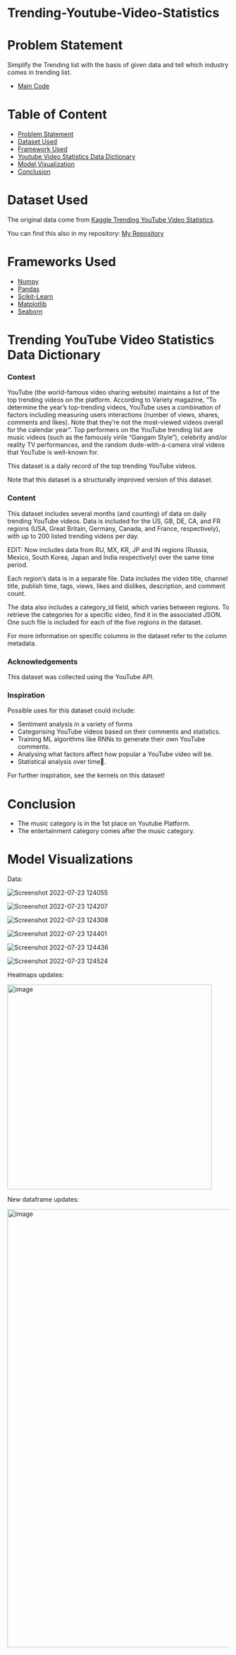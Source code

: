 # Trending-Youtube-Video-Statistics

# Problem Statement
Simplify the Trending list with the basis of given data and tell which industry comes in trending list.

* [Main Code](https://github.com/piyush033/Trending-Youtube-Video-Statistics/blob/main/Trending-Youtube-Video-Statistics-checkpoint.ipynb) 

# Table of Content
* [Problem Statement](https://github.com/piyush033/Trending-Youtube-Video-Statistics#problem-statement)
* [Dataset Used](https://github.com/piyush033/Trending-Youtube-Video-Statistics#dataset-used) 
* [Framework Used](https://github.com/piyush033/Trending-Youtube-Video-Statistics#frameworks-used)
* [Youtube Video Statistics Data Dictionary](https://github.com/piyush033/Trending-Youtube-Video-Statistics#trending-youtube-video-statistics-data-dictionary)
* [Model Visualization](https://github.com/piyush033/Trending-Youtube-Video-Statistics#model-visualizations)
* [Conclusion](https://github.com/piyush033/Trending-Youtube-Video-Statistics/blob/main/README.md#conclusion)

# Dataset Used 
The original data come from [Kaggle Trending YouTube Video Statistics](https://www.kaggle.com/datasets/datasnaek/youtube-new).

You can find this also in my repository: [My Repository](https://github.com/piyush033/Trending-Youtube-Video-Statistics/tree/main/Data) 

# Frameworks Used

* [Numpy](https://numpy.org/doc/)
* [Pandas](https://pandas.pydata.org/pandas-docs/stable/)
* [Scikit-Learn](https://scikit-learn.org/stable/)
* [Matplotlib](https://matplotlib.org/stable/index.html)
* [Seaborn](https://seaborn.pydata.org/)

# Trending YouTube Video Statistics Data Dictionary

### Context
YouTube (the world-famous video sharing website) maintains a list of the top trending videos on the platform. According to Variety magazine, “To determine the year’s top-trending videos, YouTube uses a combination of factors including measuring users interactions (number of views, shares, comments and likes). Note that they’re not the most-viewed videos overall for the calendar year”. Top performers on the YouTube trending list are music videos (such as the famously virile “Gangam Style”), celebrity and/or reality TV performances, and the random dude-with-a-camera viral videos that YouTube is well-known for.

This dataset is a daily record of the top trending YouTube videos.

Note that this dataset is a structurally improved version of this dataset.

### Content
This dataset includes several months (and counting) of data on daily trending YouTube videos. Data is included for the US, GB, DE, CA, and FR regions (USA, Great Britain, Germany, Canada, and France, respectively), with up to 200 listed trending videos per day.

EDIT: Now includes data from RU, MX, KR, JP and IN regions (Russia, Mexico, South Korea, Japan and India respectively) over the same time period.

Each region’s data is in a separate file. Data includes the video title, channel title, publish time, tags, views, likes and dislikes, description, and comment count.

The data also includes a category_id field, which varies between regions. To retrieve the categories for a specific video, find it in the associated JSON. One such file is included for each of the five regions in the dataset.

For more information on specific columns in the dataset refer to the column metadata.

### Acknowledgements
This dataset was collected using the YouTube API.

### Inspiration
Possible uses for this dataset could include:

* Sentiment analysis in a variety of forms
* Categorising YouTube videos based on their comments and statistics.
* Training ML algorithms like RNNs to generate their own YouTube comments.
* Analysing what factors affect how popular a YouTube video will be.
* Statistical analysis over time.

For further inspiration, see the kernels on this dataset!

# Conclusion

* The music category is in the 1st place on Youtube Platform.
* The entertainment category comes after the music category.

# Model Visualizations

Data:

![Screenshot 2022-07-23 124055](https://user-images.githubusercontent.com/100412728/180944703-d4504e57-47ac-4276-9337-3054b7b09be2.png)

![Screenshot 2022-07-23 124207](https://user-images.githubusercontent.com/100412728/180944713-fea44b98-f895-4ec6-8eed-061b737f3c0e.png)

![Screenshot 2022-07-23 124308](https://user-images.githubusercontent.com/100412728/180944723-bc4ed3a1-55aa-4253-9e28-d238f95f9cfe.png)

![Screenshot 2022-07-23 124401](https://user-images.githubusercontent.com/100412728/180944733-d28d578f-2eed-449f-b0c8-2a818a31f46f.png)

![Screenshot 2022-07-23 124436](https://user-images.githubusercontent.com/100412728/180944749-01eee641-f0e0-4afd-9a92-cfc260d2f8bb.png)

![Screenshot 2022-07-23 124524](https://user-images.githubusercontent.com/100412728/180944773-30f23397-3490-4381-bfd0-5111818200fb.png)

Heatmaps updates: <br/>

<img width="464" alt="image" src="https://user-images.githubusercontent.com/47862474/197239840-cedf4231-d013-45c2-957d-a0836a3658df.png">

New dataframe updates: <br/>

<img width="993" alt="image" src="https://user-images.githubusercontent.com/47862474/197239928-51b374f0-0de7-4c31-b175-a031342de51a.png">

